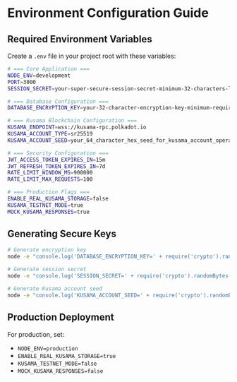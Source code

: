 # Environment Configuration Guide

## Required Environment Variables

Create a `.env` file in your project root with these variables:

```bash
# === Core Application ===
NODE_ENV=development
PORT=3000
SESSION_SECRET=your-super-secure-session-secret-minimum-32-characters-long

# === Database Configuration ===
DATABASE_ENCRYPTION_KEY=your-32-character-encryption-key-minimum-required

# === Kusama Blockchain Configuration ===
KUSAMA_ENDPOINT=wss://kusama-rpc.polkadot.io
KUSAMA_ACCOUNT_TYPE=sr25519
KUSAMA_ACCOUNT_SEED=your_64_character_hex_seed_for_kusama_account_operations

# === Security Configuration ===
JWT_ACCESS_TOKEN_EXPIRES_IN=15m
JWT_REFRESH_TOKEN_EXPIRES_IN=7d
RATE_LIMIT_WINDOW_MS=900000
RATE_LIMIT_MAX_REQUESTS=100

# === Production Flags ===
ENABLE_REAL_KUSAMA_STORAGE=false
KUSAMA_TESTNET_MODE=true
MOCK_KUSAMA_RESPONSES=true
```

## Generating Secure Keys

```bash
# Generate encryption key
node -e "console.log('DATABASE_ENCRYPTION_KEY=' + require('crypto').randomBytes(32).toString('hex'))"

# Generate session secret
node -e "console.log('SESSION_SECRET=' + require('crypto').randomBytes(32).toString('base64'))"

# Generate Kusama account seed
node -e "console.log('KUSAMA_ACCOUNT_SEED=' + require('crypto').randomBytes(32).toString('hex'))"
```

## Production Deployment

For production, set:

- `NODE_ENV=production`
- `ENABLE_REAL_KUSAMA_STORAGE=true`
- `KUSAMA_TESTNET_MODE=false`
- `MOCK_KUSAMA_RESPONSES=false`
